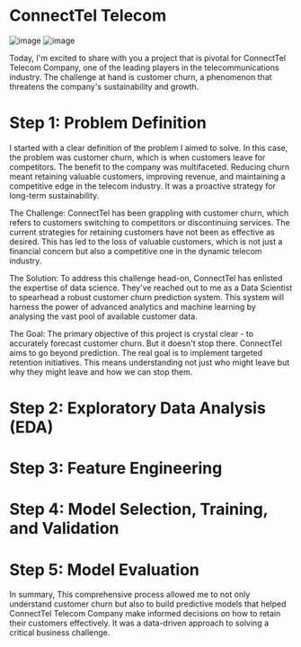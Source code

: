# ConnectTel Telecom

![image](https://th.bing.com/th/id/OIP.ZGyludoAbVm1A361YT1FtAHaBI?pid=ImgDet&rs=1)
![image](https://github.com/mashaezy/Capstone_Project-/assets/138001079/a5e5ca1a-95c7-4443-9a39-5a7bc34d2cee)



Today, I'm excited to share with you a project that is pivotal for ConnectTel Telecom Company, one of the leading players in the telecommunications industry. The challenge at hand is customer churn, a phenomenon that threatens the company's sustainability and growth.

# Step 1: Problem Definition
I started with a clear definition of the problem I aimed to solve. In this case, the problem was customer churn, which is when customers leave for competitors. The benefit to the company was multifaceted. Reducing churn meant retaining valuable customers, improving revenue, and maintaining a competitive edge in the telecom industry. It was a proactive strategy for long-term sustainability.

The Challenge: ConnectTel has been grappling with customer churn, which refers to customers switching to competitors or discontinuing services. The current strategies for retaining customers have not been as effective as desired. This has led to the loss of valuable customers, which is not just a financial concern but also a competitive one in the dynamic telecom industry.

The Solution: To address this challenge head-on, ConnectTel has enlisted the expertise of data science. They've reached out to me as a Data Scientist to spearhead a robust customer churn prediction system. This system will harness the power of advanced analytics and machine learning by analysing the vast pool of available customer data.

The Goal: The primary objective of this project is crystal clear - to accurately forecast customer churn. But it doesn't stop there. ConnectTel aims to go beyond prediction. The real goal is to implement targeted retention initiatives. This means understanding not just who might leave but why they might leave and how we can stop them.

# Step 2: Exploratory Data Analysis (EDA)
# Step 3: Feature Engineering
# Step 4: Model Selection, Training, and Validation
# Step 5: Model Evaluation

In summary, This comprehensive process allowed me to not only understand customer churn but also to build predictive models that helped ConnectTel Telecom Company make informed decisions on how to retain their customers effectively. It was a data-driven approach to solving a critical business challenge.
